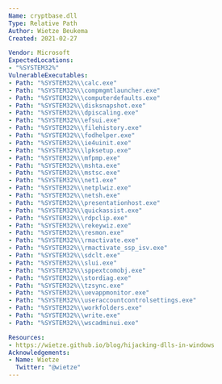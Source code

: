 ```yaml
---
Name: cryptbase.dll
Type: Relative Path
Author: Wietze Beukema
Created: 2021-02-27

Vendor: Microsoft
ExpectedLocations:
- "%SYSTEM32%"
VulnerableExecutables:
- Path: "%SYSTEM32%\\calc.exe"
- Path: "%SYSTEM32%\\compmgmtlauncher.exe"
- Path: "%SYSTEM32%\\computerdefaults.exe"
- Path: "%SYSTEM32%\\disksnapshot.exe"
- Path: "%SYSTEM32%\\dpiscaling.exe"
- Path: "%SYSTEM32%\\efsui.exe"
- Path: "%SYSTEM32%\\filehistory.exe"
- Path: "%SYSTEM32%\\fodhelper.exe"
- Path: "%SYSTEM32%\\ie4uinit.exe"
- Path: "%SYSTEM32%\\lpksetup.exe"
- Path: "%SYSTEM32%\\mfpmp.exe"
- Path: "%SYSTEM32%\\mshta.exe"
- Path: "%SYSTEM32%\\mstsc.exe"
- Path: "%SYSTEM32%\\net1.exe"
- Path: "%SYSTEM32%\\netplwiz.exe"
- Path: "%SYSTEM32%\\netsh.exe"
- Path: "%SYSTEM32%\\presentationhost.exe"
- Path: "%SYSTEM32%\\quickassist.exe"
- Path: "%SYSTEM32%\\rdpclip.exe"
- Path: "%SYSTEM32%\\rekeywiz.exe"
- Path: "%SYSTEM32%\\resmon.exe"
- Path: "%SYSTEM32%\\rmactivate.exe"
- Path: "%SYSTEM32%\\rmactivate_ssp_isv.exe"
- Path: "%SYSTEM32%\\sdclt.exe"
- Path: "%SYSTEM32%\\slui.exe"
- Path: "%SYSTEM32%\\sppextcomobj.exe"
- Path: "%SYSTEM32%\\stordiag.exe"
- Path: "%SYSTEM32%\\tzsync.exe"
- Path: "%SYSTEM32%\\uevappmonitor.exe"
- Path: "%SYSTEM32%\\useraccountcontrolsettings.exe"
- Path: "%SYSTEM32%\\workfolders.exe"
- Path: "%SYSTEM32%\\write.exe"
- Path: "%SYSTEM32%\\wscadminui.exe"

Resources:
- https://wietze.github.io/blog/hijacking-dlls-in-windows
Acknowledgements:
- Name: Wietze
  Twitter: "@wietze"
---
```

